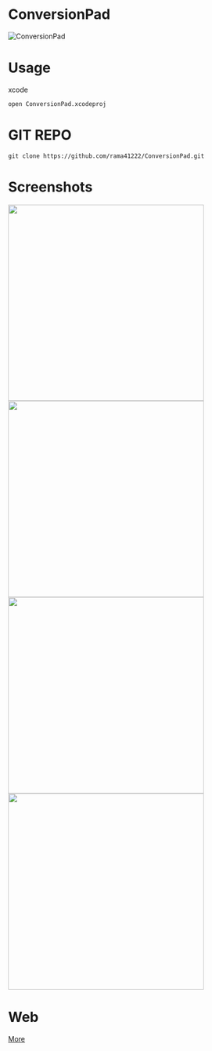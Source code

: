 # ConversionPad

![ConversionPad](https://s3.amazonaws.com/rama-private-files/ConversionPad/iTunesArtwork%401x.png)

# Usage
xcode

```
open ConversionPad.xcodeproj

```

# GIT REPO

```
git clone https://github.com/rama41222/ConversionPad.git
```

# Screenshots

<img src="https://s3.amazonaws.com/rama-private-files/ConversionPad/distance.png" width="400">
<img src="https://s3.amazonaws.com/rama-private-files/ConversionPad/speed.png" width="400">
<img src="https://s3.amazonaws.com/rama-private-files/ConversionPad/temp.png" width="400">
<img src="https://s3.amazonaws.com/rama-private-files/ConversionPad/weight.png" width="400">

# Web
[More](Dinushanka.me)
